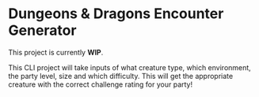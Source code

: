 # Dungeons & Dragons Encounter Generator
This project is currently **WIP**.

This CLI project will take inputs of what creature type, which environment, the party level, size and which difficulty. This will get the appropriate creature with the correct challenge rating for your party! 
